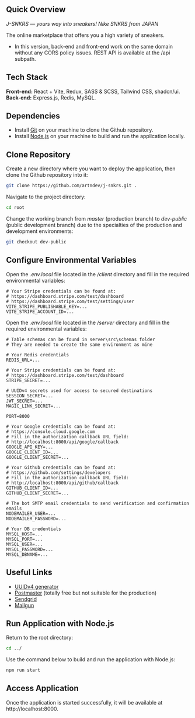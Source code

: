 ## Quick Overview

_J-SNKRS — yours way into sneakers! Nike SNKRS from JAPAN_

The online marketplace that offers you a high variety of sneakers.

- In this version, back-end and front-end work on the same domain without any CORS policy issues. REST API is available at the /api subpath.

## Tech Stack

**Front-end:** React + Vite, Redux, SASS & SCSS, Tailwind CSS, shadcn/ui.
</br>
**Back-end:** Express.js, Redis, MySQL.

## Dependencies

- Install [Git](https://git-scm.com/) on your machine to clone the Github repository.
- Install [Node.js](https://nodejs.org/) on your machine to build and run the application locally.

## Clone Repository

Create a new directory where you want to deploy the application, then clone the Github repository into it:

```bash
git clone https://github.com/artndev/j-snkrs.git .
```

Navigate to the project directory:

```bash
cd root
```

Change the working branch from _master_ (production branch) to _dev-public_ (public development branch) due to the specialties of the production and development environments:

```bash
git checkout dev-public
```

## Configure Environmental Variables

Open the _.env.local_ file located in the _/client_ directory and fill in the required environmental variables:

```env
# Your Stripe credentials can be found at:
# https://dashboard.stripe.com/test/dashboard
# https://dashboard.stripe.com/test/settings/user
VITE_STRIPE_PUBLISHABLE_KEY=...
VITE_STRIPE_ACCOUNT_ID=...
```

Open the _.env.local_ file located in the _/server_ directory and fill in the required environmental variables:

```env
# Table schemas can be found in server\src\schemas folder
# They are needed to create the same environment as mine

# Your Redis credentials
REDIS_URL=...

# Your Stripe credentials can be found at:
# https://dashboard.stripe.com/test/dashboard
STRIPE_SECRET=...

# UUIDv4 secrets used for access to secured destinations
SESSION_SECRET=...
JWT_SECRET=...
MAGIC_LINK_SECRET=...

PORT=8000

# Your Google credentials can be found at:
# https://console.cloud.google.com
# Fill in the authorization callback URL field:
# http://localhost:8000/api/google/callback
GOOGLE_API_KEY=...
GOOGLE_CLIENT_ID=...
GOOGLE_CLIENT_SECRET=...

# Your Github credentials can be found at:
# https://github.com/settings/developers
# Fill in the authorization callback URL field:
# http://localhost:8000/api/github/callback
GITHUB_CLIENT_ID=...
GITHUB_CLIENT_SECRET=...

# The bot SMTP email credentials to send verification and confirmation emails
NODEMAILER_USER=...
NODEMAILER_PASSWORD=...

# Your DB credentials
MYSQL_HOST=...
MYSQL_PORT=...
MYSQL_USER=...
MYSQL_PASSWORD=...
MYSQL_DBNAME=...
```

## Useful Links

- [UUIDv4 generator](https://www.uuidgenerator.net/version4)
- [Postmaster](https://help.mail.ru/enpostmaster/api) (totally free but not suitable for the production)
- [Sendgrid](https://sendgrid.com)
- [Mailgun](https://www.mailgun.com)

## Run Application with Node.js

Return to the root directory:

```bash
cd ../
```

Use the command below to build and run the application with Node.js:

```bash
npm run start
```

## Access Application

Once the application is started successfully, it will be available at http://localhost:8000.

